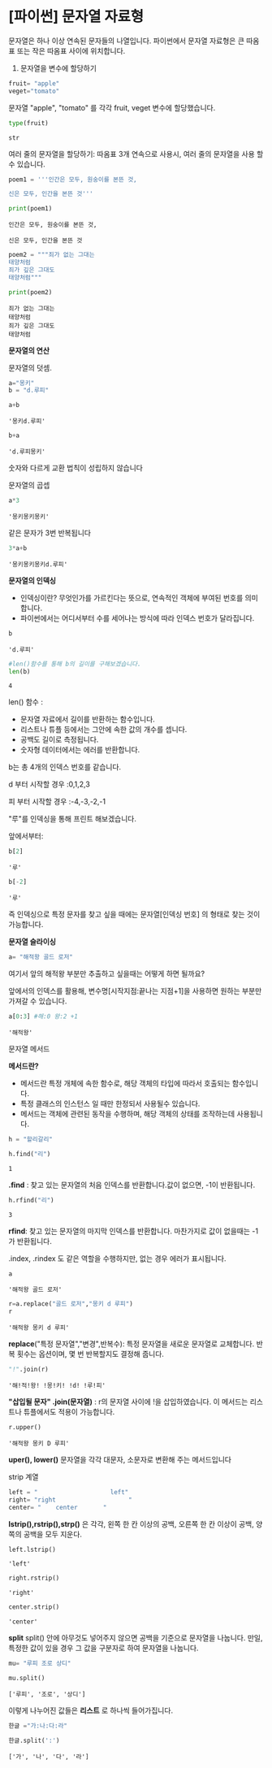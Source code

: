 # [파이썬] 문자열 자료형
문자열은 하나 이상 연속된 문자들의 나열입니다.
파이썬에서 문자열 자료형은 큰 따옴표 또는 작은 따옴표 사이에 위치합니다.

1. 문자열을 변수에 할당하기


```python
fruit= "apple"
veget="tomato"

```

문자열 "apple", "tomato" 를 각각 fruit, veget 변수에 할당했습니다.


```python
type(fruit)
```




    str



여러 줄의 문자열을 할당하기: 따옴표 3개 연속으로 사용시, 여러 줄의 문자열을 사용 할 수 있습니다.


```python
poem1 = '''인간은 모두, 원숭이를 본뜬 것,

신은 모두, 인간을 본뜬 것'''
```


```python
print(poem1)
```

    인간은 모두, 원숭이를 본뜬 것,
    
    신은 모두, 인간을 본뜬 것
    


```python
poem2 = """죄가 없는 그대는
태양처럼
죄가 깊은 그대도
태양처럼"""
```


```python
print(poem2)
```

    죄가 없는 그대는
    태양처럼
    죄가 깊은 그대도
    태양처럼
    

**문자열의 연산**

문자열의 덧셈.


```python
a="몽키"
b = "d.루피"
```


```python
a+b
```




    '몽키d.루피'




```python
b+a
```




    'd.루피몽키'



숫자와 다르게 교환 법칙이 성립하지 않습니다

문자열의 곱셉


```python
a*3
```




    '몽키몽키몽키'



같은 문자가 3번 반복됩니다


```python
3*a+b
```




    '몽키몽키몽키d.루피'



**문자열의 인덱싱**
- 인덱싱이란? 무엇인가를 가르킨다는 뜻으로, 연속적인 객체에 부여된 번호를 의미합니다.
- 파이썬에서는 어디서부터 수를 세어나는 방식에 따라 인덱스 번호가 달라집니다.


```python
b
```




    'd.루피'




```python
#len()함수를 통해 b의 길이를 구해보겠습니다.
len(b)
```




    4



len() 함수 :
- 문자열 자료에서 길이를 반환하는 함수입니다.
- 리스트나 튜플 등에서는 그안에 속한 값의 개수를 셉니다.
- 공백도 길이로 측정됩니다.
- 숫자형 데이터에서는 에러를 반환합니다.

b는 총 4개의 인덱스 번호를 같습니다.

d 부터 시작할 경우  :0,1,2,3

피 부터 시작할 경우 :-4,-3,-2,-1

"루"를 인덱싱을 통해 프린트 해보겠습니다.

앞에서부터:


```python
b[2]
```




    '루'




```python
b[-2]
```




    '루'



즉 인덱싱으로 특정 문자를 찾고 싶을 때에는 문자열[인덱싱 번호] 의 형태로 찾는 것이 가능합니다.

**문자열 슬라이싱**


```python
a= "해적왕 골드 로저"
```

여기서 앞의 해적왕 부분만 추출하고 싶을때는 어떻게 하면 될까요?

앞에서의 인덱스를 활용해, 변수명[시작지점:끝나는 지점+1]을 사용하면 원하는 부분만 가져갈 수 있습니다.


```python
a[0:3] #해:0 왕:2 +1
```




    '해적왕'



문자열 메서드

**메서드란?**
 - 메서드란 특정 개체에 속한 함수로, 해당 객체의 타입에 따라서 호출되는 함수입니다.
 - 특정 클래스의 인스턴스 일 때만 한정되서 사용될수 있습니다.
 - 메서드는 객체에 관련된 동작을 수행하며, 해당 객체의 상태를 조작하는데 사용됩니다.


```python
h = "할리갈리"
```


```python
h.find("리")
```




    1



**.find** : 찾고 있는 문자열의 처음 인덱스를 반환합니다.값이 없으면, -1이 반환됩니다.


```python
h.rfind("리")
```




    3



**rfind**: 찾고 있는 문자열의 마지막 인덱스를 반환합니다. 마찬가지로 값이 없을때는 -1 가 반환됩니다.

.index, .rindex 도 같은 역할을 수행하지만, 없는 경우 에러가 표시됩니다.


```python
a
```




    '해적왕 골드 로저'




```python
r=a.replace("골드 로저","몽키 d 루피")
r
```




    '해적왕 몽키 d 루피'



**replace**("특정 문자열","변경",반복수): 특정 문자열을 새로운 문자열로 교체합니다. 반복 횟수는 옵션이며, 몇 번 반복할지도 결정해 줍니다.


```python
"!".join(r)
```




    '해!적!왕! !몽!키! !d! !루!피'



**"삽입될 문자" .join(문자열)** : r의 문자열 사이에 !을 삽입하였습니다. 이 메서드는 리스트나 튜플에서도 적용이 가능합니다.


```python
r.upper()
```




    '해적왕 몽키 D 루피'



**uper(), lower()** 문자열을 각각 대문자, 소문자로 변환해 주는 메서드입니다

strip 계열


```python
left = "                    left"
right= "right                    "
center= "    center       "
```

**lstrip(),rstrip(),strp()** 은 각각, 왼쪽 한 칸 이상의 공백, 오른쪽 한 칸 이상이 공백, 양쪽의 공백을 모두 지운다.


```python
left.lstrip()
```




    'left'




```python
right.rstrip()
```




    'right'




```python
center.strip()
```




    'center'



**split** 
split() 안에 아무것도 넣어주지 않으면 공백을 기준으로 문자열을 나눕니다. 만일, 특정한 값이 있을 경우 그 값을 구분자로 하여 문자열을 나눕니다. 


```python
mu= "루피 조로 상디"
```


```python
mu.split()
```




    ['루피', '조로', '상디']



이렇게 나누어진 값들은 **리스트** 로 하나씩 들어가집니다.


```python
한글 ="가:나:다:라"
```


```python
한글.split(':')
```




    ['가', '나', '다', '라']




```python

```
